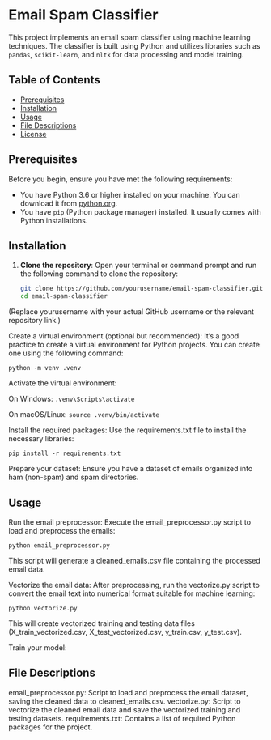 # Email Spam Classifier

This project implements an email spam classifier using machine learning techniques. The classifier is built using Python and utilizes libraries such as `pandas`, `scikit-learn`, and `nltk` for data processing and model training.

## Table of Contents

- [Prerequisites](#prerequisites)
- [Installation](#installation)
- [Usage](#usage)
- [File Descriptions](#file-descriptions)
- [License](#license)

## Prerequisites

Before you begin, ensure you have met the following requirements:

- You have Python 3.6 or higher installed on your machine. You can download it from [python.org](https://www.python.org/downloads/).
- You have `pip` (Python package manager) installed. It usually comes with Python installations.

## Installation

1. **Clone the repository**:
   Open your terminal or command prompt and run the following command to clone the repository:

   ```bash
   git clone https://github.com/yourusername/email-spam-classifier.git
   cd email-spam-classifier
(Replace yourusername with your actual GitHub username or the relevant repository link.)

Create a virtual environment (optional but recommended): It’s a good practice to create a virtual environment for Python projects. You can create one using the following command:

`python -m venv .venv`

Activate the virtual environment:

On Windows:
`.venv\Scripts\activate`

On macOS/Linux:
`source .venv/bin/activate`

Install the required packages: Use the requirements.txt file to install the necessary libraries:

`pip install -r requirements.txt`

Prepare your dataset: Ensure you have a dataset of emails organized into ham (non-spam) and spam directories.

## Usage
Run the email preprocessor: Execute the email_preprocessor.py script to load and preprocess the emails:

`python email_preprocessor.py`

This script will generate a cleaned_emails.csv file containing the processed email data.

Vectorize the email data: After preprocessing, run the vectorize.py script to convert the email text into numerical format suitable for machine learning:

`python vectorize.py`

This will create vectorized training and testing data files (X_train_vectorized.csv, X_test_vectorized.csv, y_train.csv, y_test.csv).

Train your model:
## File Descriptions
email_preprocessor.py: Script to load and preprocess the email dataset, saving the cleaned data to cleaned_emails.csv.
vectorize.py: Script to vectorize the cleaned email data and save the vectorized training and testing datasets.
requirements.txt: Contains a list of required Python packages for the project.
